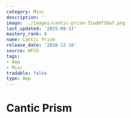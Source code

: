 ```yaml
---
category: Misc
description: ''
image: ../images/cantic-prism-31ad8f20af.png
last_updated: '2025-09-17'
mastery_rank: 0
name: Cantic Prism
release_date: '2018-12-18'
source: WFCD
tags:
- Amp
- Misc
tradable: false
type: Amp
---
```


# Cantic Prism

